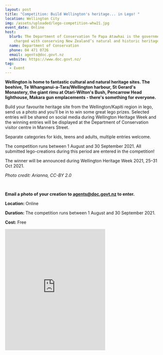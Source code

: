 ```yaml
---
layout: post
title: "Competition: Build Wellington's heritage... in Lego! "
location: Wellington City
img: /assets/uploaded/lego-competition-whw21.jpg
event_date: Online
host:
  blurb: The Department of Conservation Te Papa Atawhai is the government agency
    charged with conserving New Zealand’s natural and historic heritage.
  name: Department of Conservation
  phone: 04 471 0726
  email: agents@doc.govt.nz
  website: https://www.doc.govt.nz/
tag:
  - Event
---
```

**Wellington is home to fantastic cultural and natural heritage sites. The beehive, Te Whanganui-a-Tara/Wellington harbour, St Gerard's Monastery, the giant rimu at Otari-Wilton's Bush, Pencarrow Head lighthouse, Makara gun emplacements - there's something for everyone.** 

Build your favourite heritage site from the Wellington/Kapiti region in lego, send us a photo and you'll be in to win some great lego prizes. Selected entries will be shared on social media during Wellington Heritage Week and the winning entries will be displayed at the Department of Conservation visitor centre in Manners Street. 

Separate categories for kids, teens and adults, multiple entries welcome.

The competition runs between 1 August and 30 September 2021. All submitted lego-creations during this period are entered in the competition! 

The winner will be announced during Wellington Heritage Week 2021, 25–31 Oct 2021.

*Photo credit: Arianna, CC-BY 2.0*

<br>

**Email a photo of your creation to agents@doc.govt.nz to enter.**

**Location:** Online

**Duration:** The competition runs between 1 August and 30 September 2021. 

**Cost:** Free

<iframe src="https://www.facebook.com/plugins/page.php?href=https%3A%2F%2Fwww.facebook.com%2Fdocgovtnz&tabs=timeline&width=340&height=400&small_header=false&adapt_container_width=true&hide_cover=false&show_facepile=true&appId" width="330" height="400" style="border:none;overflow:hidden" scrolling="no" frameborder="5" allowfullscreen="false" allow="autoplay; clipboard-write; encrypted-media; picture-in-picture; web-share"></iframe>